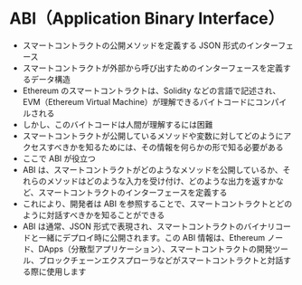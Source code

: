 # ABI（Application Binary Interface）

- スマートコントラクトの公開メソッドを定義する JSON 形式のインターフェース
- スマートコントラクトが外部から呼び出すためのインターフェースを定義するデータ構造
- Ethereum のスマートコントラクトは、Solidity などの言語で記述され、EVM（Ethereum Virtual Machine）が理解できるバイトコードにコンパイルされる
- しかし、このバイトコードは人間が理解するには困難
- スマートコントラクトが公開しているメソッドや変数に対してどのようにアクセスすべきかを知るためには、その情報を何らかの形で知る必要がある
- ここで ABI が役立つ
- ABI は、スマートコントラクトがどのようなメソッドを公開しているか、それらのメソッドはどのような入力を受け付け、どのような出力を返すかなど、スマートコントラクトのインターフェースを定義する
- これにより、開発者は ABI を参照することで、スマートコントラクトとどのように対話すべきかを知ることができる
- ABI は通常、JSON 形式で表現され、スマートコントラクトのバイナリコードと一緒にデプロイ時に公開されます。この ABI 情報は、Ethereum ノード、DApps（分散型アプリケーション）、スマートコントラクトの開発ツール、ブロックチェーンエクスプローラなどがスマートコントラクトと対話する際に使用します
